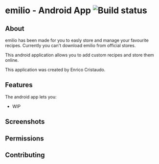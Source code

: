 # emilio - Android App ![Build status](https://github.com/wallabag/android-app/workflows/CI/badge.svg?branch=master)



## About

emilio has been made for you to easly store and manage your favourite recipes.
Currently you can't download emilio from official stores.

This android application allows you to add custom recipes and store them online.

This application was created by Enrico Cristaudo.

## Features

The android app lets you:
- WIP

## Screenshots



## Permissions


## Contributing
